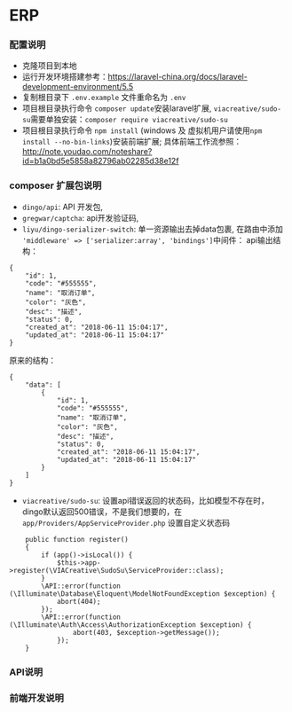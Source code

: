 # ERP

### 配置说明
* 克隆项目到本地
* 运行开发环境搭建参考：https://laravel-china.org/docs/laravel-development-environment/5.5
* 复制根目录下 `.env.example` 文件重命名为 `.env`
* 项目根目录执行命令 `composer update`安装laravel扩展,
  `viacreative/sudo-su`需要单独安装：`composer require viacreative/sudo-su`
* 项目根目录执行命令 `npm install` (windows 及 虚拟机用户请使用`npm install --no-bin-links`)安装前端扩展;
  具体前端工作流参照：http://note.youdao.com/noteshare?id=b1a0bd5e5858a82796ab02285d38e12f
  
  
  
### composer 扩展包说明
* `dingo/api`: API 开发包,
* `gregwar/captcha`: api开发验证码,
*  `liyu/dingo-serializer-switch`: 单一资源输出去掉data包裹,
   在路由中添加 `'middleware' => ['serializer:array', 'bindings']`中间件：
   api输出结构：
```
{
    "id": 1,
    "code": "#555555",
    "name": "取消订单",
    "color": "灰色",
    "desc": "描述",
    "status": 0,
    "created_at": "2018-06-11 15:04:17",
    "updated_at": "2018-06-11 15:04:17"
}
```
原来的结构：
```
{
    "data": [
        {
            "id": 1,
            "code": "#555555",
            "name": "取消订单",
            "color": "灰色",
            "desc": "描述",
            "status": 0,
            "created_at": "2018-06-11 15:04:17",
            "updated_at": "2018-06-11 15:04:17"
        }
    ]
}
```
*  `viacreative/sudo-su`: 设置api错误返回的状态码，比如模型不存在时，dingo默认返回500错误，不是我们想要的，在
   `app/Providers/AppServiceProvider.php` 设置自定义状态码
    
```    
    public function register()
    {
        if (app()->isLocal()) {
            $this->app->register(\VIACreative\SudoSu\ServiceProvider::class);
        }
        \API::error(function (\Illuminate\Database\Eloquent\ModelNotFoundException $exception) {
            abort(404);
        });
        \API::error(function (\Illuminate\Auth\Access\AuthorizationException $exception) {
                abort(403, $exception->getMessage());
            });
    }
```


### API说明



### 前端开发说明

